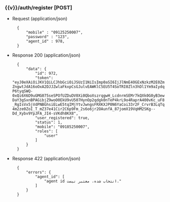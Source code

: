### {{v}}/auth/register [POST]

+ Request (application/json)

        {
            "mobile" : "09125250007",
            "password" : "123",
            "agent_id" : 978,
        }



        
+ Response 200 (application/json)

        {
            "data": {
                "id": 972,
                "token": "eyJ0eXAiOiJKV1QiLCJhbGciOiJSUzI1NiIsImp0aSI6IjJlNmE4OGExNzkzM2E0ZmI5NDFhNWNmYjJiNDAyZTAxZjU4YzBmYjMxYjFlOWQ1N2EwOGY5YWRhN2Q1YzQxZjMwOGNlYmUxMzllMTk4Mzg1In0.eyJhdWQiOiIxIiwianRpIjoiMmU2YTg4YTE3OTMzYTRmYjk0MWE1Y2ZiMmI0MDJlMDFmNThjMGZiMzFiMWU5ZDU3YTA4ZjlhZGE3ZDVjNDFmMzA4Y2ViZTEzOWUxOTgzODUiLCJpYXQiOjE1OTQ5MzQ4OTEsIm5iZiI6MTU5NDkzNDg5MSwiZXhwIjoxNjI2NDcwODkxLCJzdWIiOiI5NzIiLCJzY29wZXMiOltdfQ.PRFAXk5ERwlV2kHOOXwTiQf8JkREXv_RgWWgkmLiLKCcT9mo-ZngwtJdA16oOxA2DJJZwlaFkxpCsGJulvEAWKlC5EU5T4SoTRI0Zln3hDl1Ym9aIydqe3R25oUcGUdRoWNXzr6Huw4nfiDQPuhGa-P6tyqSWQ-0xQi6X6D9uGMG075seSPOfUZDuDV0Xi0QboXszrqgwH_LcdnrmSEMr7kQXk0G0yB3ewpyFP2KPD6xftgafGElwOqhvD7ZKeWgOZmn-DaY3gSxnBPAGibjZ9woO0EkU9vU507HynOp2qdgk0nTeP4krL9o4RaprA400vKc_uF8NVc48Ly-_RgIsVx5jVdPNBGhsiELwE5tqIMjYtvJwngsFRXKXJP0N6YaCoi33r2F_CrvrB3LqTqFQ8klv3iloD5RBVa2D74DgEGPGAYGgR4ouv1QYaHYEkcxRlSnykC_oW7wiXHisD6bLxKMgGo9YXtKY_wzsbYDfKu5xH6sKVsLir4blPG8jW4xrGne8dtvjGENqd8t4bvnOs8LCbN3MKMrl3CCusaO3QVOrvCQSprkavgHBCKJZ6ueODA1fryuvD1nDeHx-4m2ze0ZoI_T_mZ37e41Cir2C6p9Fm_2s6o6jr2OAunfA_87jomX19VqHM2SKg--Dd_Xybv9YpJFA_JI4-sVKdh8KX8",
                "user_registered": true,
                "status": 1,
                "mobile": "09185250007",
                "roles": [
                    "user"
                ]
            }
        }


+ Response 422 (application/json)

        {
            "errors": {
                "agent_id": [
                    "agent id انتخاب شده، معتبر نیست."
                ]
            }
        }

